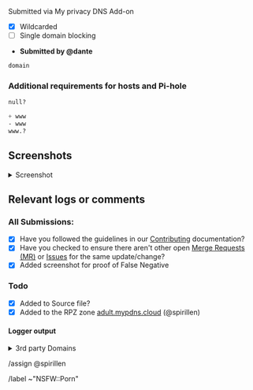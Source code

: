 Submitted via My privacy DNS Add-on

- [X] Wildcarded
- [ ] Single domain blocking

- **Submitted by @dante**

```css
domain
```

### Additional requirements for hosts and Pi-hole

```css
null?
```

```css
+ www
- www
www.?
```

## Screenshots

<details><summary>Screenshot</summary>



</details>

## Relevant logs or comments

### All Submissions:
- [X] Have you followed the guidelines in our [Contributing](CONTRIBUTING.md) documentation?
- [X] Have you checked to ensure there aren't other open
      [Merge Requests (MR)](../merge_requests) or [Issues](../issues) for the
      same update/change?
- [X] Added screenshot for proof of False Negative

### Todo
- [X] Added to Source file?
- [X] Added to the RPZ zone [adult.mypdns.cloud][adultmypdnscloud] (@spirillen)

#### Logger output

<details><summary>3rd party Domains</summary>

```python
N/A
```

</details>

/assign @spirillen 

/label ~"NSFW::Porn"

[adultmypdnscloud]: (https://mypdns.org/mypdns/support/-/wikis/RPZ-List#adultmypdnscloud)

